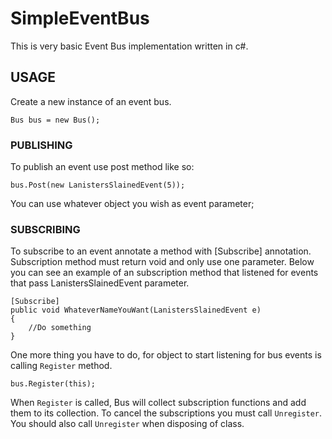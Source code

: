 # SimpleEventBus

This is very basic Event Bus implementation written in c#.


## USAGE

Create a new instance of an event bus.

    Bus bus = new Bus();
    
### PUBLISHING

To publish an event use post method like so:

    bus.Post(new LanistersSlainedEvent(5));
    
You can use whatever object you wish as event parameter;

### SUBSCRIBING

To subscribe to an event annotate a method with [Subscribe] annotation. Subscription method must return void and only use one parameter.
Below you can see an example of an subscription method that listened for events that pass LanistersSlainedEvent parameter.

    [Subscribe]
    public void WhateverNameYouWant(LanistersSlainedEvent e)
    {
        //Do something
    }
    
One more thing you have to do, for object to start listening for bus events is calling `Register` method. 

    bus.Register(this);
    
When `Register` is called, Bus will collect subscription functions and add them to its collection.
To cancel the subscriptions you must call `Unregister`. You should also call `Unregister` when disposing of class.






